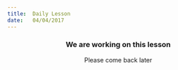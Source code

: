```yaml
---
title:  Daily Lesson
date:   04/04/2017
---
```


### <center>We are working on this lesson</center>
<center>Please come back later</center>